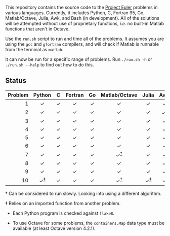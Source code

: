 This repository contains the source code to the [Project Euler](https://projecteuler.net/ "Project Euler") problems in various languages.
Currently, it includes Python, C, Fortran 95, Go, Matlab/Octave, Julia, Awk, and Bash (in development).
All of the solutions will be attempted without use of proprietary functions, *i.e.* no built-in Matlab functions that aren't in Octave.

Use the `run.sh` script to run and time all of the problems.
It assumes you are using the `gcc` and `gfortran` compilers, and will check if Matlab is runnable from the terminal as `matlab`.

It can now be run for a specific range of problems.
Run `./run.sh -h` or `./run.sh --help` to find out how to do this.


## Status
| Problem | Python |   C   | Fortran |  Go   | Matlab/Octave | Julia |  Awk  |  Bash  |
|  ---:   |  :---: | :---: |  :---:  | :---: |     :---:     | :---: | :---: | :---: |
| 1 | ✓ | ✓ | ✓ | ✓ | ✓ | ✓ | ✓ | ✓ |
| 2 | ✓ | ✓ | ✓ | ✓ | ✓ | ✓ | ✓<sup>[†](#slow_program)</sup> | ✓ |
| 3 | ✓ | ✓ | ✓ | ✓ | ✓ | ✓ | ✓ | ✓ |
| 4 | ✓ | ✓ | ✓ | ✓ | ✓ | ✓ | ✓ | ✓ |
| 5 | ✓ | ✓ | ✓ | ✓ | ✓ | ✓ | ✓ |  |
| 6 | ✓ | ✓ | ✓ | ✓ | ✓ | ✓ | ✓ |  |
| 7 | ✓ | ✓ | ✓ | ✓ | ✓<sup>[†](#slow_program)</sup> | ✓ | ✓ |  |
| 8 | ✓ | ✓ | ✓ | ✓ | ✓ | ✓ | ✓ |  |
| 9 | ✓ | ✓ | ✓ | ✓ | ✓ | ✓ | ✓ | ✓ |
| 10| ✓<sup>[‡](#outside_import)</sup> | ✓ | ✓ | ✓ | ✓<sup>[†](#slow_program)</sup> | ✓<sup>[‡](#outside_import)</sup> | ✓ |  |

<a name="slow_program">†</a> Can be considered to run slowly. Looking into using a different algorithm.

<a name="outside_import">‡</a> Relies on an imported function from another problem.


* Each Python program is checked against `flake8`.

* To use Octave for some problems, the `containers.Map` data type must be available (at least Octave version 4.2.1).

